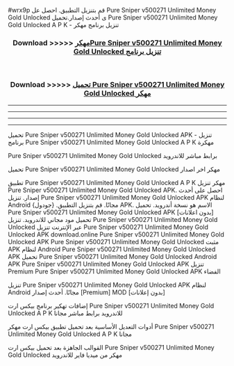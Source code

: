#wrx9p قم بتنزيل التطبيق. احصل عل Pure Sniper v500271 Unlimited Money Gold Unlocked  ى أحدث إصدار.تحميل Pure Sniper v500271 Unlimited Money Gold Unlocked  A P K - تنزيل برنامج مهكر



<div align="center">
<h3>Download >>>>> <a href="https://ar-sites.web.app/?ar= Pure Sniper v500271 Unlimited Money Gold Unlocked ">مهكرPure Sniper v500271 Unlimited Money Gold Unlocked  تنزيل برنامج</a></h3><br>

<h3>Download >>>>> <a href="https://ar-sites.web.app/?ar= Pure Sniper v500271 Unlimited Money Gold Unlocked ">تحميل Pure Sniper v500271 Unlimited Money Gold Unlocked  مهكر</a></h3>
</div>


----------------------------------------------------------

----------------------------------------------------------

----------------------------------------------------------

----------------------------------------------------------


تحميل Pure Sniper v500271 Unlimited Money Gold Unlocked  APK - تنزيل برنامج Pure Sniper v500271 Unlimited Money Gold Unlocked  A P K مهكرة

Pure Sniper v500271 Unlimited Money Gold Unlocked  برابط مباشر للاندرويد

تحميل Pure Sniper v500271 Unlimited Money Gold Unlocked  مهكر اخر اصدار

تطبيق Pure Sniper v500271 Unlimited Money Gold Unlocked  A P K مهكر
تنزيل Pure Sniper v500271 Unlimited Money Gold Unlocked  APK. احصل على أحدث إصدار.
تنزيل Pure Sniper v500271 Unlimited Money Gold Unlocked  APK لنظام Android مجانًا.
قم بتنزيل التطبيق. {جودول} APK. الاسم هو نسخة أندرويد.
تحميل Pure Sniper v500271 Unlimited Money Gold Unlocked  APK [بدون اعلانات]
تحميل مود مجاني للاندرويد.
تنزيل Pure Sniper v500271 Unlimited Money Gold Unlocked  عبر الإنترنت
تنزيل Pure Sniper v500271 Unlimited Money Gold Unlocked  APK
download.online Pure Sniper v500271 Unlimited Money Gold Unlocked  APK
Pure Sniper v500271 Unlimited Money Gold Unlocked  مثبت APK لنظام Android
Pure Sniper v500271 Unlimited Money Gold Unlocked  APK
تحميل Pure Sniper v500271 Unlimited Money Gold Unlocked  Android APK
Pure Sniper v500271 Unlimited Money Gold Unlocked  APK تنزيل Premium
Pure Sniper v500271 Unlimited Money Gold Unlocked  APK الفضاء

تنزيل Pure Sniper v500271 Unlimited Money Gold Unlocked  APK لنظام Android مجانًا. أحدث إصدار [Premium] MOD [بدون إعلانات]

إضافات تهكير برنامج بيكس ارت Pure Sniper v500271 Unlimited Money Gold Unlocked  A P K للاندرويد برابط مباشر مجانا

أدوات التعديل الأساسية بعد تحميل تطبيق بيكس ارت مهكر Pure Sniper v500271 Unlimited Money Gold Unlocked  A P K مجانا

القوالب الجاهزة بعد تحميل بيكس ارت Pure Sniper v500271 Unlimited Money Gold Unlocked  مهكر من ميديا فاير للاندرويد



